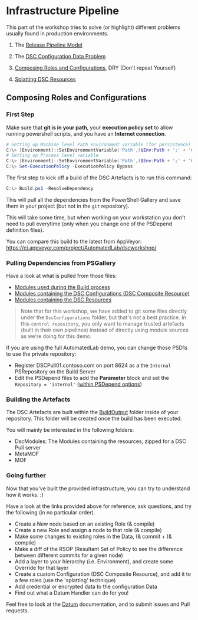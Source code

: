 # Infrastructure Pipeline

This part of the workshop tries to solve (or highlight) different problems usually found in production environments.

1. The [Release Pipeline Model](https://www.youtube.com/watch?v=6mFk3Oxdiwc)

2. The [DSC Configuration Data Problem](https://gaelcolas.com/2018/01/29/the-dsc-configuration-data-problem/)

2. [Composing Roles and Configurations](https://gaelcolas.com/2018/02/07/composing-dsc-roles/), DRY (Don't repeat Yourself)

3. [Splatting DSC Resources](https://gaelcolas.com/2017/11/05/pseudo-splatting-dsc-resources/)


## Composing Roles and Configurations

### First Step

Make sure that **git is in your path**, your **execution policy set** to allow running powershell scripts, and you have an **Internet connection**.
```PowerShell
# Setting up Machine level Path environment variable (for persistence)
C:\> [Environment]::SetEnvironmentVariable('Path',($Env:Path + ';' + 'C:\Program Files\Git\bin'),'Machine')
# Setting up Process level variable
C:\> [Environment]::SetEnvironmentVariable('Path',($Env:Path + ';' + 'C:\Program Files\Git\bin'),'Process')
C:\> Set-ExecutionPolicy -ExecutionPolicy Bypass
```

The first step to kick off a build of the DSC Artefacts is to run this command:

```PowerShell
C:\> Build.ps1 -ResolveDependency
```

This will pull all the dependencies from the PowerShell Gallery and save them in your project (but not in the `git` repository).

This will take some time, but when working on your workstation you don't need to pull everytime (only when you change one of the PSDepend definition files).

You can compare this build to the latest from AppVeyor: https://ci.appveyor.com/project/AutomatedLab/dscworkshop/

### Pulling Dependencies from PSGallery

Have a look at what is pulled from those files:
- [Modules used during the Build process](./DSC/PSDepend.build.psd1)
- [Modules containing the DSC Configurations (DSC Composite Resource)](./DSC/PSDepend.DscConfigurations.psd1)
- [Modules containing the DSC Resources](./DSC/PSDepend.DscResources.psd1)

> Note that for this workshop, we have added to git some files directly under the `DscConfigurations` folder, but that's not a best practice.
> In this `control repository`, you only want to manage trusted artefacts (built in their own pipelines) instead of directly using module sources as we're doing for this demo.

If you are using the full AutomatedLab demo, you can change those PSD1s to use the private repository:
- Register DSCPull01.contoso.com on port 8624 as a the `Internal` PSRepository on the Build Server
- Edit the PSDepend files to add the **Parameter** block and set the `Repository = 'internal'` ([within PSDepend options](https://github.com/gaelcolas/SampleModule/blob/master/PSDepend.build.psd1))

### Building the Artefacts

The DSC Artefacts are built within the [BuildOutput](./DSC/BuildOutput) folder inside of your repository. This folder will be created once the build has been executed.

You will mainly be interested in the following folders:
- DscModules: The Modules containing the resources, zipped for a DSC Pull server
- MetaMOF
- MOF

### Going further

Now that you've built the provided infrastructure, you can try to understand how it works. :)

Have a look at the links provided above for reference, ask questions, and try the following (in no particular order).

- Create a New node based on an existing Role (& compile)
- Create a new Role and assign a node to that role (& compile)
- Make some changes to existing roles in the Data, (& commit + (& compile)
- Make a diff of the RSOP (Resultant Set of Policy to see the difference between different commits for a given node)
- Add a layer to your hierarchy (i.e. Environment), and create some Override for that layer
- Create a custom Configuration (DSC Composite Resource), and add it to a few roles (use the 'splatting' technique)
- Add credential or encrypted data to the configuration Data
- Find out what a Datum Handler can do for you!

Feel free to look at the [Datum](https://github.com/gaelcolas/Datum) documentation, and to submit issues and Pull requests.